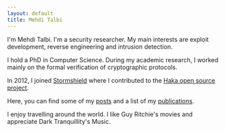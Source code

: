 ```yaml
---
layout: default
title: Mehdi Talbi
---
```


I'm Mehdi Talbi. I'm a security researcher. My main interests are exploit
development, reverse engineering and intrusion detection.

I hold a PhD in Computer Science. During my academic research, I worked mainly
on the formal verification of cryptographic protocols.

In 2012, I joined [Stormshield](www.stormshield.com) where I contributed to the
[Haka open source project](haka-security.org).

Here, you can find some of my [posts](/posts) and a list of my
[publications](/papers).

I enjoy travelling around the world. I like Guy Ritchie's movies and appreciate
Dark Tranquillity's Music. 
